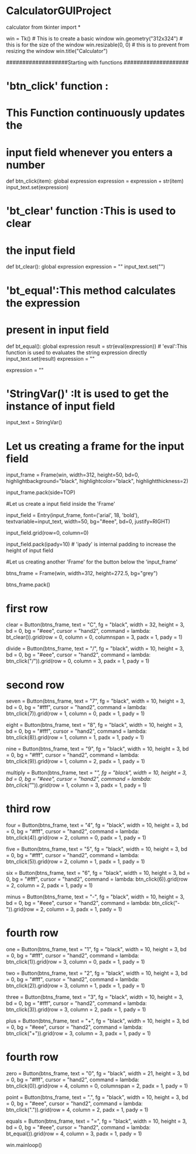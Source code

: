 # CalculatorGUIProject
calculator
from tkinter import *

win = Tk() # This is to create a basic window
win.geometry("312x324")  # this is for the size of the window 
win.resizable(0, 0)  # this is to prevent from resizing the window
win.title("Calculator")

###################Starting with functions ####################
# 'btn_click' function : 
# This Function continuously updates the 
# input field whenever you enters a number

def btn_click(item):
    global expression
    expression = expression + str(item)
    input_text.set(expression)

# 'bt_clear' function :This is used to clear 
# the input field

def bt_clear(): 
    global expression 
    expression = "" 
    input_text.set("")
 
# 'bt_equal':This method calculates the expression 
# present in input field
 
def bt_equal():
    global expression
    result = str(eval(expression)) # 'eval':This function is used to evaluates the string expression directly
    input_text.set(result)
    expression = ""
 
expression = ""
 
# 'StringVar()' :It is used to get the instance of input field
 
input_text = StringVar()
 
# Let us creating a frame for the input field
 
input_frame = Frame(win, width=312, height=50, bd=0, highlightbackground="black", highlightcolor="black", highlightthickness=2)
 
input_frame.pack(side=TOP)
 
#Let us create a input field inside the 'Frame'
 
input_field = Entry(input_frame, font=('arial', 18, 'bold'), textvariable=input_text, width=50, bg="#eee", bd=0, justify=RIGHT)
 
input_field.grid(row=0, column=0)
 
input_field.pack(ipady=10) # 'ipady' is internal padding to increase the height of input field
 
#Let us creating another 'Frame' for the button below the 'input_frame'
 
btns_frame = Frame(win, width=312, height=272.5, bg="grey")
 
btns_frame.pack()
 
# first row
 
clear = Button(btns_frame, text = "C", fg = "black", width = 32, height = 3, bd = 0, bg = "#eee", cursor = "hand2", command = lambda: bt_clear()).grid(row = 0, column = 0, columnspan = 3, padx = 1, pady = 1)
 
divide = Button(btns_frame, text = "/", fg = "black", width = 10, height = 3, bd = 0, bg = "#eee", cursor = "hand2", command = lambda: btn_click("/")).grid(row = 0, column = 3, padx = 1, pady = 1)
 
# second row
 
seven = Button(btns_frame, text = "7", fg = "black", width = 10, height = 3, bd = 0, bg = "#fff", cursor = "hand2", command = lambda: btn_click(7)).grid(row = 1, column = 0, padx = 1, pady = 1)
 
eight = Button(btns_frame, text = "8", fg = "black", width = 10, height = 3, bd = 0, bg = "#fff", cursor = "hand2", command = lambda: btn_click(8)).grid(row = 1, column = 1, padx = 1, pady = 1)
 
nine = Button(btns_frame, text = "9", fg = "black", width = 10, height = 3, bd = 0, bg = "#fff", cursor = "hand2", command = lambda: btn_click(9)).grid(row = 1, column = 2, padx = 1, pady = 1)
 
multiply = Button(btns_frame, text = "*", fg = "black", width = 10, height = 3, bd = 0, bg = "#eee", cursor = "hand2", command = lambda: btn_click("*")).grid(row = 1, column = 3, padx = 1, pady = 1)
 
# third row
 
four = Button(btns_frame, text = "4", fg = "black", width = 10, height = 3, bd = 0, bg = "#fff", cursor = "hand2", command = lambda: btn_click(4)).grid(row = 2, column = 0, padx = 1, pady = 1)
 
five = Button(btns_frame, text = "5", fg = "black", width = 10, height = 3, bd = 0, bg = "#fff", cursor = "hand2", command = lambda: btn_click(5)).grid(row = 2, column = 1, padx = 1, pady = 1)
 
six = Button(btns_frame, text = "6", fg = "black", width = 10, height = 3, bd = 0, bg = "#fff", cursor = "hand2", command = lambda: btn_click(6)).grid(row = 2, column = 2, padx = 1, pady = 1)
 
minus = Button(btns_frame, text = "-", fg = "black", width = 10, height = 3, bd = 0, bg = "#eee", cursor = "hand2", command = lambda: btn_click("-")).grid(row = 2, column = 3, padx = 1, pady = 1)
 
# fourth row
 
one = Button(btns_frame, text = "1", fg = "black", width = 10, height = 3, bd = 0, bg = "#fff", cursor = "hand2", command = lambda: btn_click(1)).grid(row = 3, column = 0, padx = 1, pady = 1)
 
two = Button(btns_frame, text = "2", fg = "black", width = 10, height = 3, bd = 0, bg = "#fff", cursor = "hand2", command = lambda: btn_click(2)).grid(row = 3, column = 1, padx = 1, pady = 1)
 
three = Button(btns_frame, text = "3", fg = "black", width = 10, height = 3, bd = 0, bg = "#fff", cursor = "hand2", command = lambda: btn_click(3)).grid(row = 3, column = 2, padx = 1, pady = 1)
 
plus = Button(btns_frame, text = "+", fg = "black", width = 10, height = 3, bd = 0, bg = "#eee", cursor = "hand2", command = lambda: btn_click("+")).grid(row = 3, column = 3, padx = 1, pady = 1)
 
# fourth row
 
zero = Button(btns_frame, text = "0", fg = "black", width = 21, height = 3, bd = 0, bg = "#fff", cursor = "hand2", command = lambda: btn_click(0)).grid(row = 4, column = 0, columnspan = 2, padx = 1, pady = 1)
 
point = Button(btns_frame, text = ".", fg = "black", width = 10, height = 3, bd = 0, bg = "#eee", cursor = "hand2", command = lambda: btn_click(".")).grid(row = 4, column = 2, padx = 1, pady = 1)
 
equals = Button(btns_frame, text = "=", fg = "black", width = 10, height = 3, bd = 0, bg = "#eee", cursor = "hand2", command = lambda: bt_equal()).grid(row = 4, column = 3, padx = 1, pady = 1)
 
win.mainloop()
